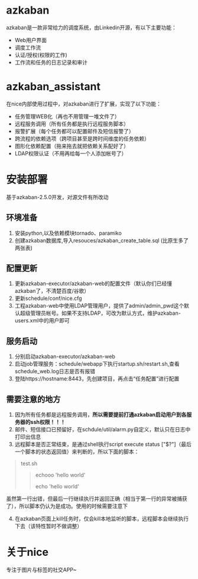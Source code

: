# azkaban
azkaban是一款非常给力的调度系统，由Linkedin开源，有以下主要功能：
- Web用户界面
- 调度工作流
- 认证/授权(权限的工作)
- 工作流和任务的日志记录和审计

# azkaban_assistant
在nice内部使用过程中，对azkaban进行了扩展，实现了以下功能：
- 任务管理WEB化（再也不用管理一堆文件了）
- 远程服务调用（所有任务都是执行远程服务脚本）
- 报警扩展（每个任务都可以配置邮件及短信报警了）
- 跨流程的依赖选项（跨项目甚至是跨时间维度的任务依赖）
- 图形化依赖配置（拖来拖去就把依赖关系配好了）
- LDAP权限认证（不用再给每一个人添加帐号了）

# 安装部署
基于azkaban-2.5.0开发，对源文件有所改动

## 环境准备
1. 安装python,以及依赖模块tornado、paramiko
2. 创建azkaban数据库,导入resouces/azkaban_create_table.sql (比原生多了两张表)

## 配置更新
1. 更新azkaban-executor/azkaban-web的配置文件（默认你们已经懂azkaban了，不清楚百度/谷歌）
2. 更新schedule/conf/nice.cfg
3. 工程azkaban-web中使用LDAP管理用户，提供了admin/admin_pwd这个默认超级管理员帐号。如果不支持LDAP，可改为默认方式，维护azkaban-users.xml中的用户即可

## 服务启动
1. 分别启动azkaban-executor/azkaban-web
2. 启动job管理服务：schedule/webapp下执行startup.sh/restart.sh,查看schedule_web.log日志是否有报错
3. 登陆https://hostname:8443，先创建项目，再点击“任务配置”进行配置

## 需要注意的地方
1. 因为所有任务都是远程服务调用，**所以需要提前打通azkaban启动用户到各服务器的ssh权限！！！**
2. 邮件、短信接口已预留好，在schdule/util/alarm.py自定义，默认只在日志中打印出信息
3. 远程脚本是否正常结束，是通过shell执行script execute status ["$?"]（最后一个脚本的状态返回值）来判断的，所以下面的脚本：
> test.sh
> > echooo 'hello world'
> > 
> > echo 'hello world'

虽然第一行出错，但最后一行继续执行并返回正确（相当于第一行的异常被捕获了），所以脚本仍认为是成功。使用的时候需要注意下

4. 在azkaban页面上kill任务时，仅会kill本地监听的脚本，远程脚本会继续执行下去（该特性暂时不做调整）

# 关于nice
专注于图片与标签的社交APP~
